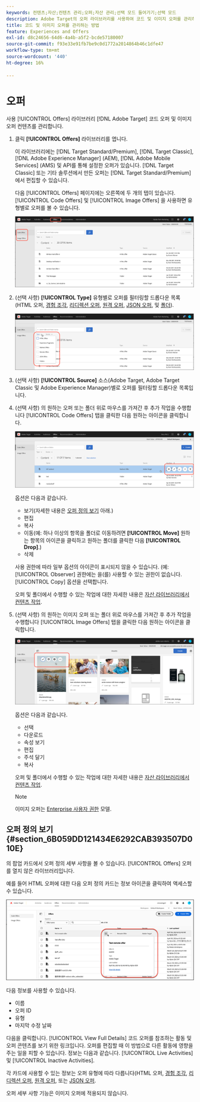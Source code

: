```yaml
---
keywords: 컨텐츠;자산;컨텐츠 관리;오퍼;자산 관리;선택 모드 들어가기;선택 모드
description: Adobe Target의 오퍼 라이브러리를 사용하여 코드 및 이미지 오퍼를 관리하는 방법을 알아봅니다.
title: 코드 및 이미지 오퍼를 관리하는 방법
feature: Experiences and Offers
exl-id: d8c24656-64d6-4a4b-a5f2-bcde57180007
source-git-commit: f93e33e91fb7be9c0d1772a2014864b46c1dfe47
workflow-type: tm+mt
source-wordcount: '440'
ht-degree: 16%

---
```


# 오퍼

사용 [!UICONTROL Offers] 라이브러리 [!DNL Adobe Target] 코드 오퍼 및 이미지 오퍼 컨텐츠를 관리합니다.

1. 클릭 **[!UICONTROL Offers]** 라이브러리를 엽니다.

   이 라이브러리에는 [!DNL Target Standard/Premium], [!DNL Target Classic], [!DNL Adobe Experience Manager] (AEM), [!DNL Adobe Mobile Services] (AMS) 및 API를 통해 설정한 오퍼가 있습니다. [!DNL Target Classic] 또는 기타 솔루션에서 만든 오퍼는 [!DNL Target Standard/Premium]에서 편집할 수 있습니다.

   다음 [!UICONTROL Offers] 페이지에는 오른쪽에 두 개의 탭이 있습니다. [!UICONTROL Code Offers] 및 [!UICONTROL Image Offers] 을 사용하면 유형별로 오퍼를 볼 수 있습니다.

   ![코드 오퍼 및 이미지 오퍼 탭을 표시하는 오퍼 페이지](/help/main/c-experiences/c-manage-content/assets/offers-page.png)

1. (선택 사항) **[!UICONTROL Type]** 유형별로 오퍼를 필터링할 드롭다운 목록(HTML 오퍼, [경험 조각](/help/main/c-experiences/c-manage-content/aem-experience-fragments.md), [리디렉션 오퍼](/help/main/c-experiences/c-manage-content/offer-redirect.md), [원격 오퍼](/help/main/c-experiences/c-manage-content/about-remote-offers.md), [JSON 오퍼](/help/main/c-experiences/c-manage-content/create-json-offer.md), 및 [폴더](/help/main/c-experiences/c-manage-content/create-content-folder.md)).

   ![offers_filter 이미지](assets/offers_filter.png)

1. (선택 사항) **[!UICONTROL Source]** 소스(Adobe Target, Adobe Target Classic 및 Adobe Experience Manager)별로 오퍼를 필터링할 드롭다운 목록입니다.

1. (선택 사항) 의 원하는 오퍼 또는 폴더 위로 마우스를 가져간 후 추가 작업을 수행합니다 [!UICONTROL Code Offers] 탭을 클릭한 다음 원하는 아이콘을 클릭합니다.

   ![코드 오퍼 옵션](assets/offer-picker-large.png)

   옵션은 다음과 같습니다.

   * 보기(자세한 내용은 [오퍼 정의 보기](#section_6B059DD121434E6292CAB393507D010E) 아래.)
   * 편집
   * 복사
   * 이동(예: 하나 이상의 항목을 폴더로 이동하려면 **[!UICONTROL Move]** 원하는 항목의 아이콘을 클릭하고 원하는 폴더를 클릭한 다음 **[!UICONTROL Drop]**.)
   * 삭제

   사용 권한에 따라 일부 옵션의 아이콘이 표시되지 않을 수 있습니다. (예: [!UICONTROL Observer] 권한에는 을(를) 사용할 수 있는 권한이 없습니다. [!UICONTROL Copy] 옵션을 선택합니다.

   오퍼 및 폴더에서 수행할 수 있는 작업에 대한 자세한 내용은 [자산 라이브러리에서 컨텐츠 작업](/help/main/c-experiences/c-manage-content/assets-working.md).

1. (선택 사항) 의 원하는 이미지 오퍼 또는 폴더 위로 마우스를 가져간 후 추가 작업을 수행합니다 [!UICONTROL Image Offers] 탭을 클릭한 다음 원하는 아이콘을 클릭합니다.

   ![이미지 오퍼 옵션](/help/main/c-experiences/c-manage-content/assets/image-offers-icons.png)

   옵션은 다음과 같습니다.

   * 선택
   * 다운로드
   * 속성 보기
   * 편집
   * 주석 달기
   * 복사

   오퍼 및 폴더에서 수행할 수 있는 작업에 대한 자세한 내용은 [자산 라이브러리에서 컨텐츠 작업](/help/main/c-experiences/c-manage-content/assets-working.md).

   >[!NOTE]
   >
   >이미지 오퍼는 [Enterprise 사용자 권한](/help/main/administrating-target/c-user-management/property-channel/property-channel.md) 모델.


## 오퍼 정의 보기 {#section_6B059DD121434E6292CAB393507D010E}

의 팝업 카드에서 오퍼 정의 세부 사항을 볼 수 있습니다. [!UICONTROL Offers] 오퍼를 열지 않은 라이브러리입니다.

예를 들어 HTML 오퍼에 대한 다음 오퍼 정의 카드는 정보 아이콘을 클릭하여 액세스할 수 있습니다.

![offer-card-html 이미지](assets/offer-card-html-new.png)

다음 정보를 사용할 수 있습니다.

* 이름
* 오퍼 ID
* 유형
* 마지막 수정 날짜

다음을 클릭합니다. [!UICONTROL View Full Details] 코드 오퍼를 참조하는 활동 및 오퍼 콘텐츠를 보기 위한 링크입니다. 오퍼를 편집할 때 이 방법으로 다른 활동에 영향을 주는 일을 피할 수 있습니다. 정보는 다음과 같습니다. [!UICONTROL Live Activities] 및 [!UICONTROL Inactive Activities].

각 카드에 사용할 수 있는 정보는 오퍼 유형에 따라 다릅니다(HTML 오퍼, [경험 조각](/help/main/c-experiences/c-manage-content/aem-experience-fragments.md), [리디렉션 오퍼](/help/main/c-experiences/c-manage-content/offer-redirect.md), [원격 오퍼](/help/main/c-experiences/c-manage-content/about-remote-offers.md), 또는 [JSON 오퍼](/help/main/c-experiences/c-manage-content/create-json-offer.md).

오퍼 세부 사항 기능은 이미지 오퍼에 적용되지 않습니다.

<!--

## Training video: The Content Repository ![Overview badge](/help/main/assets/overview.png)

This video includes information about managing offers.

* Connection between the [Experience Cloud Asset Library](https://experienceleague.adobe.com/docs/core-services/interface/assets/creative-cloud.html) and the Target Content Library 
* Custom HTML Offers 
* Custom HTML Offer in the [!UICONTROL Visual Experience Composer]

>[!VIDEO](https://video.tv.adobe.com/v/17387)

-->
